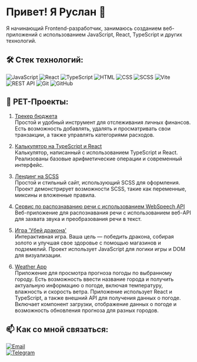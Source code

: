# Привет! Я Руслан 👋

Я начинающий Frontend-разработчик, занимаюсь созданием веб-приложений с использованием JavaScript, React, TypeScript и других технологий.

## 🛠️ Стек технологий:

![JavaScript](https://img.shields.io/badge/-JavaScript-F7DF1E?style=for-the-badge&logo=javascript&logoColor=black)
![React](https://img.shields.io/badge/-React-61DAFB?style=for-the-badge&logo=react&logoColor=black)
![TypeScript](https://img.shields.io/badge/-TypeScript-3178C6?style=for-the-badge&logo=typescript&logoColor=white)
![HTML](https://img.shields.io/badge/-HTML-E34F26?style=for-the-badge&logo=html5&logoColor=white)
![CSS](https://img.shields.io/badge/-CSS-1572B6?style=for-the-badge&logo=css3&logoColor=white)
![SCSS](https://img.shields.io/badge/-SCSS-C76494?style=for-the-badge&logo=sass&logoColor=white)
![Vite](https://img.shields.io/badge/-Vite-646CFF?style=for-the-badge&logo=vite&logoColor=white)
![REST API](https://img.shields.io/badge/-REST%20API-005571?style=for-the-badge&logo=rest&logoColor=white)
![Git](https://img.shields.io/badge/-Git-F05032?style=for-the-badge&logo=git&logoColor=white)
![GitHub](https://img.shields.io/badge/-GitHub-181717?style=for-the-badge&logo=github&logoColor=white)


## 🚀 PET-Проекты:
1. [Трекер бюджета](https://github.com/Fadelrun/BudgetTracker)  
   Простой и удобный инструмент для отслеживания личных финансов. Есть возможность добавлять, удалять и просматривать свои транзакции, а также управлять категориями расходов.

2. [Калькулятор на TypeScript и React](https://github.com/Fadelrun/Calculator)  
   Калькулятор, написанный с использованием TypeScript и React. Реализованы базовые арифметические операции и современный интерфейс.

3. [Лендинг на SCSS](https://github.com/Fadelrun/LandingPage)  
   Простой и стильный сайт, использующий SCSS для оформления. Проект демонстрирует возможности SCSS, такие как переменные, миксины и вложенные правила.

4. [Сервис по распознаванию речи с использованием WebSpeech API](https://github.com/Fadelrun/Speech-Recogniton-Service)  
   Веб-приложение для распознавания речи с использованием веб-API для захвата звука и преобразования речи в текст. 

5. [Игра 'Убей дракона'](https://github.com/Fadelrun/DragonGame)  
   Интерактивная игра. Ваша цель — победить дракона, собирая золото и улучшая свое здоровье с помощью магазинов и подземелий. Проект использует JavaScript для логики игры и DOM для визуализации.
   
6. [Weather App](https://github.com/Fadelrun/WeatherApp)  
   Приложение для просмотра прогноза погоды по выбранному городу. Есть возможность ввести название города и получить актуальную информацию о погоде, включая температуру, влажность и скорость ветра. Приложение использует React и TypeScript, а также       внешний API для получения данных о погоде. Включает компонент загрузки, отображение данных о погоде и возможность обновления прогноза для разных городов.


## 📫 Как со мной связаться:
[![Email](https://img.shields.io/badge/-Email-D14836?style=for-the-badge&logo=gmail&logoColor=white)](mailto:rusloadingg@gmail.com)  
[![Telegram](https://img.shields.io/badge/-Telegram-2CA5E0?style=for-the-badge&logo=telegram&logoColor=white)](https://t.me/kacherga_00)  

